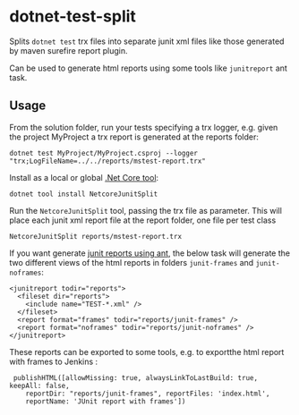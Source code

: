 # dotnet-test-split

Splits `dotnet test` trx files into separate junit xml files like those generated by maven surefire report plugin. 

Can be used to generate html reports using some tools like `junitreport` ant task.

## Usage

From the solution folder, run your tests specifying a trx logger, e.g. given the project MyProject a trx report is generated at the reports folder:

```
dotnet test MyProject/MyProject.csproj --logger "trx;LogFileName=../../reports/mstest-report.trx"
```

Install as a local or global [.Net Core tool](https://docs.microsoft.com/es-es/dotnet/core/tools/dotnet-tool-install):
```
dotnet tool install NetcoreJunitSplit
```

Run the `NetcoreJunitSplit` tool, passing the trx file as parameter.
This will place each junit xml report file at the report folder, one file per test class

```
NetcoreJunitSplit reports/mstest-report.trx
```

If you want generate [junit reports using ant](https://ant.apache.org/manual/Tasks/junitreport.html), 
the below task will generate the two different views of the html reports in folders `junit-frames` and `junit-noframes`:

```
<junitreport todir="reports">
  <fileset dir="reports">
    <include name="TEST-*.xml" />
  </fileset>
  <report format="frames" todir="reports/junit-frames" />
  <report format="noframes" todir="reports/junit-noframes" />
</junitreport>
```

These reports can be exported to some tools, e.g. to exportthe html report with frames to Jenkins :

```
 publishHTML([allowMissing: true, alwaysLinkToLastBuild: true, keepAll: false, 
    reportDir: "reports/junit-frames", reportFiles: 'index.html', 
    reportName: 'JUnit report with frames'])
```
